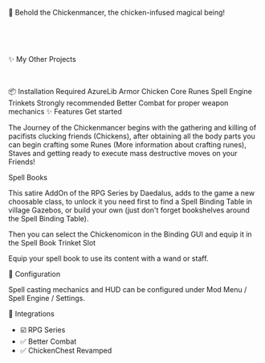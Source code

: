 🐔 Behold the Chickenmancer, the chicken-infused magical being!

 

  

✨ My Other Projects

   

📦 Installation
Required
AzureLib Armor
Chicken Core
Runes
Spell Engine
Trinkets
Strongly recommended
Better Combat for proper weapon mechanics
✨ Features
Get started

The Journey of the Chickenmancer begins with the gathering and killing of pacifists clucking friends (Chickens), after obtaining all the body parts you can begin crafting some Runes (More information about crafting runes), Staves and getting ready to execute mass destructive moves on your Friends!

Spell Books

This satire AddOn of the RPG Series by Daedalus, adds to the game a new choosable class, to unlock it you need first to find a Spell Binding Table in village Gazebos, or build your own (just don't forget bookshelves around the Spell Binding Table).

Then you can select the Chickenomicon in the Binding GUI and equip it in the Spell Book Trinket Slot

Equip your spell book to use its content with a wand or staff.

🔧 Configuration

Spell casting mechanics and HUD can be configured under Mod Menu / Spell Engine / Settings.

🤝 Integrations
- ☑️ RPG Series
- ✅ Better Combat
- ✅ ChickenChest Revamped 
